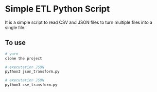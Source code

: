 # Simple ETL Python Script

It is a simple script to read CSV and JSON files to turn multiple files into a single file.

## To use

```bash
# yarn
clone the project

# executation JSON 
python3 json_transform.py

# executation JSON 
python3 csv_transform.py
```